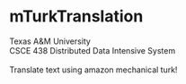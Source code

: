 mTurkTranslation
================

Texas A&M University<br>
CSCE 438 Distributed Data Intensive System<br><br>
Translate text using amazon mechanical turk!
